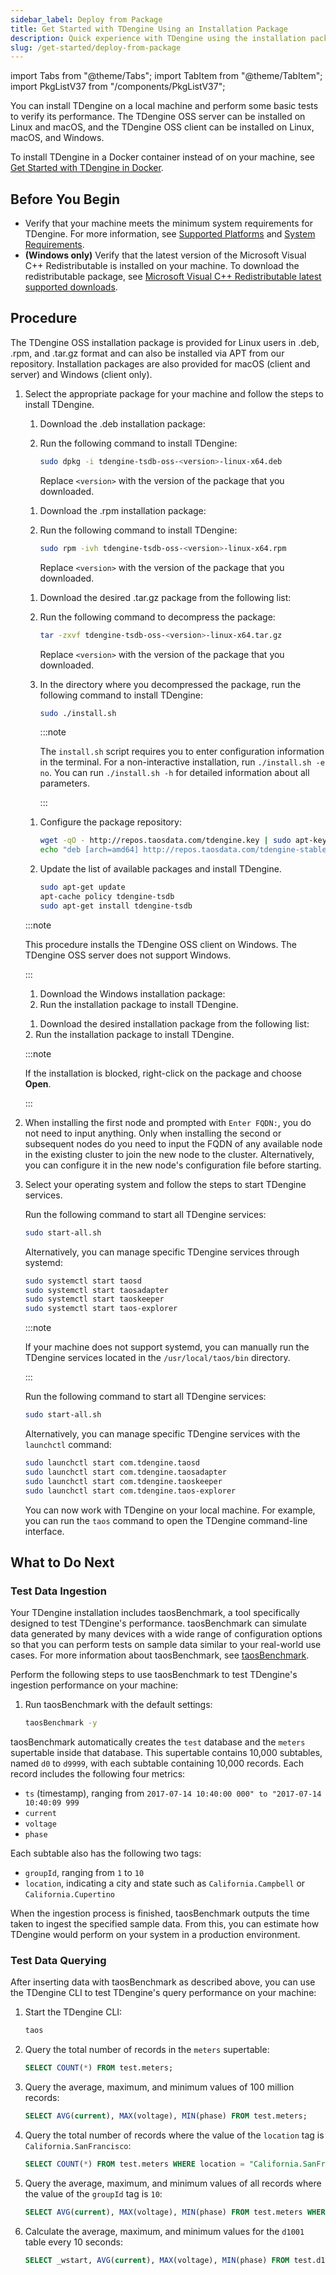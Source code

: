 ```yaml
---
sidebar_label: Deploy from Package
title: Get Started with TDengine Using an Installation Package
description: Quick experience with TDengine using the installation package
slug: /get-started/deploy-from-package
---
```


import Tabs from "@theme/Tabs";
import TabItem from "@theme/TabItem";
import PkgListV37 from "/components/PkgListV37";

You can install TDengine on a local machine and perform some basic tests to verify its performance. The TDengine OSS server can be installed on Linux and macOS, and the TDengine OSS client can be installed on Linux, macOS, and Windows.

To install TDengine in a Docker container instead of on your machine, see [Get Started with TDengine in Docker](../deploy-in-docker/).

## Before You Begin

- Verify that your machine meets the minimum system requirements for TDengine. For more information, see [Supported Platforms](../../tdengine-reference/supported-platforms/) and [System Requirements](../../operations-and-maintenance/system-requirements/).
- **(Windows only)** Verify that the latest version of the Microsoft Visual C++ Redistributable is installed on your machine. To download the redistributable package, see [Microsoft Visual C++ Redistributable latest supported downloads](https://learn.microsoft.com/en-us/cpp/windows/latest-supported-vc-redist?view=msvc-170).

## Procedure

The TDengine OSS installation package is provided for Linux users in .deb, .rpm, and .tar.gz format and can also be installed via APT from our repository. Installation packages are also provided for macOS (client and server) and Windows (client only).

1. Select the appropriate package for your machine and follow the steps to install TDengine.

   <Tabs>
   <TabItem label=".deb" value="debinst">

   1. Download the .deb installation package:
      <PkgListV37 productName="TDengine TSDB-OSS" version="3.3.8.0" platform="Linux-Ubuntu" arch="x64" pkgType="Server" pkgType="Server"/>
   2. Run the following command to install TDengine:

      ```bash
      sudo dpkg -i tdengine-tsdb-oss-<version>-linux-x64.deb
      ```

      Replace `<version>` with the version of the package that you downloaded.

   </TabItem>

   <TabItem label=".rpm" value="rpminst">

   1. Download the .rpm installation package:
      <PkgListV37 productName="TDengine TSDB-OSS" version="3.3.8.0" platform="Linux-Red Hat" arch="x64" pkgType="Server" pkgType="Server"/>
   2. Run the following command to install TDengine:

      ```bash
      sudo rpm -ivh tdengine-tsdb-oss-<version>-linux-x64.rpm
      ```

      Replace `<version>` with the version of the package that you downloaded.

   </TabItem>

   <TabItem label=".tar.gz" value="tarinst">

   1. Download the desired .tar.gz package from the following list:
      <PkgListV37 productName="TDengine TSDB-Enterprise" version="3.3.8.0" platform="Linux-Generic" pkgType="Server"/>
      <PkgListV37 productName="TDengine TSDB-OSS" version="3.3.8.0" platform="Linux-Generic" pkgType="Server"/>
   2. Run the following command to decompress the package:

      ```bash
      tar -zxvf tdengine-tsdb-oss-<version>-linux-x64.tar.gz
      ```

      Replace `<version>` with the version of the package that you downloaded.
   3. In the directory where you decompressed the package, run the following command to install TDengine:

      ```bash
      sudo ./install.sh
      ```

      :::note

      The `install.sh` script requires you to enter configuration information in the terminal. For a non-interactive installation, run `./install.sh -e no`. You can run `./install.sh -h` for detailed information about all parameters.

      :::

   </TabItem>

   <TabItem label="APT" value="apt-get">

   1. Configure the package repository:

      ```bash
      wget -qO - http://repos.taosdata.com/tdengine.key | sudo apt-key add -
      echo "deb [arch=amd64] http://repos.taosdata.com/tdengine-stable stable main" | sudo tee /etc/apt/sources.list.d/tdengine-stable.list
      ```

   2. Update the list of available packages and install TDengine.

      ```bash
      sudo apt-get update
      apt-cache policy tdengine-tsdb
      sudo apt-get install tdengine-tsdb
      ```

   </TabItem>

   <TabItem label="Windows" value="windows">

   :::note

   This procedure installs the TDengine OSS client on Windows. The TDengine OSS server does not support Windows.

   :::

   1. Download the Windows installation package:
      <PkgListV37 productName="TDengine TSDB-Enterprise" version="3.3.8.0" platform="Windows" pkgType="Server"/>
      <PkgListV37 productName="TDengine TSDB-OSS" version="3.3.8.0" platform="Windows" pkgType="Server"/>
   2. Run the installation package to install TDengine.

   </TabItem>

   <TabItem label="macOS" value="macos">

   1. Download the desired installation package from the following list:
     <PkgListV37 productName="TDengine TSDB-Enterprise" version="3.3.8.0" platform="macOS" pkgType="Server"/>
     <PkgListV37 productName="TDengine TSDB-OSS" version="3.3.8.0" platform="macOS" pkgType="Server"/>
   2. Run the installation package to install TDengine.

      :::note

      If the installation is blocked, right-click on the package and choose **Open**.

      :::

   </TabItem>
   </Tabs>

2. When installing the first node and prompted with `Enter FQDN:`, you do not need to input anything. Only when installing the second or subsequent nodes do you need to input the FQDN of any available node in the existing cluster to join the new node to the cluster. Alternatively, you can configure it in the new node's configuration file before starting.

3. Select your operating system and follow the steps to start TDengine services.

   <Tabs>
   <TabItem label="Linux" value="linux">

   Run the following command to start all TDengine services:

   ```bash
   sudo start-all.sh 
   ```

   Alternatively, you can manage specific TDengine services through systemd:

   ```bash
   sudo systemctl start taosd
   sudo systemctl start taosadapter
   sudo systemctl start taoskeeper
   sudo systemctl start taos-explorer
   ```

   :::note

   If your machine does not support systemd, you can manually run the TDengine services located in the `/usr/local/taos/bin` directory.

   :::

   </TabItem>

   <TabItem label="macOS" value="macos">

   Run the following command to start all TDengine services:

   ```bash
   sudo start-all.sh
   ```

   Alternatively, you can manage specific TDengine services with the `launchctl` command:

   ```bash
   sudo launchctl start com.tdengine.taosd
   sudo launchctl start com.tdengine.taosadapter
   sudo launchctl start com.tdengine.taoskeeper
   sudo launchctl start com.tdengine.taos-explorer
   ```

   </TabItem>
   </Tabs>

   You can now work with TDengine on your local machine. For example, you can run the `taos` command to open the TDengine command-line interface.

## What to Do Next

### Test Data Ingestion

Your TDengine installation includes taosBenchmark, a tool specifically designed to test TDengine's performance. taosBenchmark can simulate data generated by many devices with a wide range of configuration options so that you can perform tests on sample data similar to your real-world use cases. For more information about taosBenchmark, see [taosBenchmark](../../tdengine-reference/tools/taosbenchmark/).

Perform the following steps to use taosBenchmark to test TDengine's ingestion performance on your machine:

1. Run taosBenchmark with the default settings:

   ```bash
   taosBenchmark -y
   ```

taosBenchmark automatically creates the `test` database and the `meters` supertable inside that database. This supertable contains 10,000 subtables, named `d0` to `d9999`, with each subtable containing 10,000 records. Each record includes the following four metrics:

- `ts` (timestamp), ranging from `2017-07-14 10:40:00 000" to "2017-07-14 10:40:09 999`
- `current`
- `voltage`
- `phase`

Each subtable also has the following two tags:

- `groupId`, ranging from `1` to `10`
- `location`, indicating a city and state such as `California.Campbell` or `California.Cupertino`

When the ingestion process is finished, taosBenchmark outputs the time taken to ingest the specified sample data. From this, you can estimate how TDengine would perform on your system in a production environment.

### Test Data Querying

After inserting data with taosBenchmark as described above, you can use the TDengine CLI to test TDengine's query performance on your machine:

1. Start the TDengine CLI:

   ```bash
   taos
   ```

2. Query the total number of records in the `meters` supertable:

   ```sql
   SELECT COUNT(*) FROM test.meters;
   ```

3. Query the average, maximum, and minimum values of 100 million records:

   ```sql
   SELECT AVG(current), MAX(voltage), MIN(phase) FROM test.meters;
   ```

4. Query the total number of records where the value of the `location` tag is `California.SanFrancisco`:

   ```sql
   SELECT COUNT(*) FROM test.meters WHERE location = "California.SanFrancisco";
   ```

5. Query the average, maximum, and minimum values of all records where the value of the `groupId` tag is `10`:

   ```sql
   SELECT AVG(current), MAX(voltage), MIN(phase) FROM test.meters WHERE groupId = 10;
   ```

6. Calculate the average, maximum, and minimum values for the `d1001` table every 10 seconds:

   ```sql
   SELECT _wstart, AVG(current), MAX(voltage), MIN(phase) FROM test.d1001 INTERVAL(10s);
   ```
